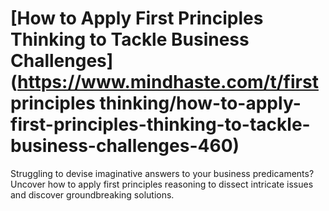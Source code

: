 
# [How to Apply First Principles Thinking to Tackle Business Challenges](https://www.mindhaste.com/t/first principles thinking/how-to-apply-first-principles-thinking-to-tackle-business-challenges-460)

Struggling to devise imaginative answers to your business predicaments? Uncover how to apply first principles reasoning to dissect intricate issues and discover groundbreaking solutions.
    